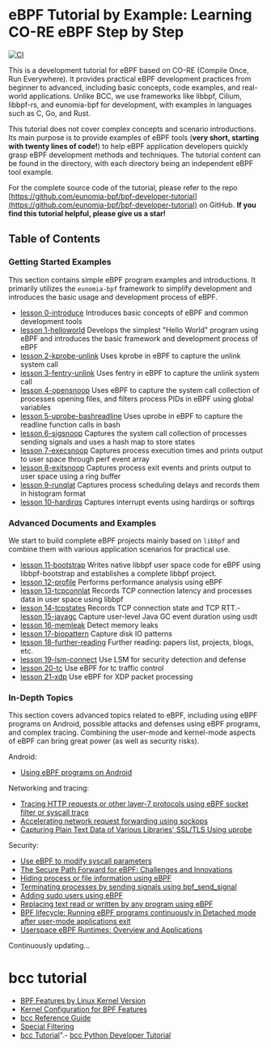 # eBPF Tutorial by Example: Learning CO-RE eBPF Step by Step

[![CI](https://github.com/eunomia-bpf/bpf-developer-tutorial/actions/workflows/main.yml/badge.svg)](https://github.com/eunomia-bpf/bpf-developer-tutorial/actions/workflows/main.yml)

This is a development tutorial for eBPF based on CO-RE (Compile Once, Run Everywhere). It provides practical eBPF development practices from beginner to advanced, including basic concepts, code examples, and real-world applications. Unlike BCC, we use frameworks like libbpf, Cilium, libbpf-rs, and eunomia-bpf for development, with examples in languages such as C, Go, and Rust.

This tutorial does not cover complex concepts and scenario introductions. Its main purpose is to provide examples of eBPF tools (**very short, starting with twenty lines of code!**) to help eBPF application developers quickly grasp eBPF development methods and techniques. The tutorial content can be found in the directory, with each directory being an independent eBPF tool example.

For the complete source code of the tutorial, please refer to the repo [https://github.com/eunomia-bpf/bpf-developer-tutorial](https://github.com/eunomia-bpf/bpf-developer-tutorial) on GitHub. **If you find this tutorial helpful, please give us a star!**

## Table of Contents

### Getting Started Examples

This section contains simple eBPF program examples and introductions. It primarily utilizes the `eunomia-bpf` framework to simplify development and introduces the basic usage and development process of eBPF.

- [lesson 0-introduce](0-introduce/README_en.md) Introduces basic concepts of eBPF and common development tools
- [lesson 1-helloworld](1-helloworld/README_en.md) Develops the simplest "Hello World" program using eBPF and introduces the basic framework and development process of eBPF
- [lesson 2-kprobe-unlink](2-kprobe-unlink/README_en.md) Uses kprobe in eBPF to capture the unlink system call
- [lesson 3-fentry-unlink](3-fentry-unlink/README_en.md) Uses fentry in eBPF to capture the unlink system call
- [lesson 4-opensnoop](4-opensnoop/README_en.md) Uses eBPF to capture the system call collection of processes opening files, and filters process PIDs in eBPF using global variables
- [lesson 5-uprobe-bashreadline](5-uprobe-bashreadline/README_en.md) Uses uprobe in eBPF to capture the readline function calls in bash
- [lesson 6-sigsnoop](6-sigsnoop/README_en.md) Captures the system call collection of processes sending signals and uses a hash map to store states
- [lesson 7-execsnoop](7-execsnoop/README_en.md) Captures process execution times and prints output to user space through perf event array
- [lesson 8-exitsnoop](8-exitsnoop/README_en.md) Captures process exit events and prints output to user space using a ring buffer
- [lesson 9-runqlat](9-runqlat/README_en.md) Captures process scheduling delays and records them in histogram format
- [lesson 10-hardirqs](10-hardirqs/README_en.md) Captures interrupt events using hardirqs or softirqs

### Advanced Documents and Examples

We start to build complete eBPF projects mainly based on `libbpf` and combine them with various application scenarios for practical use.

- [lesson 11-bootstrap](11-bootstrap/README_en.md) Writes native libbpf user space code for eBPF using libbpf-bootstrap and establishes a complete libbpf project.
- [lesson 12-profile](12-profile/README_en.md) Performs performance analysis using eBPF
- [lesson 13-tcpconnlat](13-tcpconnlat/README_en.md) Records TCP connection latency and processes data in user space using libbpf
- [lesson 14-tcpstates](14-tcpstates/README_en.md) Records TCP connection state and TCP RTT.- [lesson 15-javagc](15-javagc/README_en.md) Capture user-level Java GC event duration using usdt
- [lesson 16-memleak](16-memleak/README_en.md) Detect memory leaks
- [lesson 17-biopattern](17-biopattern/README_en.md) Capture disk IO patterns
- [lesson 18-further-reading](18-further-reading/README_en.md) Further reading: papers list, projects, blogs, etc.
- [lesson 19-lsm-connect](19-lsm-connect/README_en.md) Use LSM for security detection and defense
- [lesson 20-tc](20-tc/README_en.md) Use eBPF for tc traffic control
- [lesson 21-xdp](21-xdp/README_en.md) Use eBPF for XDP packet processing

### In-Depth Topics

This section covers advanced topics related to eBPF, including using eBPF programs on Android, possible attacks and defenses using eBPF programs, and complex tracing. Combining the user-mode and kernel-mode aspects of eBPF can bring great power (as well as security risks).

Android:

- [Using eBPF programs on Android](22-android/README_en.md)

Networking and tracing:

- [Tracing HTTP requests or other layer-7 protocols using eBPF socket filter or syscall trace](23-http/README_en.md)
- [Accelerating network request forwarding using sockops](29-sockops/README_en.md)
- [Capturing Plain Text Data of Various Libraries' SSL/TLS Using uprobe](30-sslsniff/README_en.md)

Security:

- [Use eBPF to modify syscall parameters](34-syscall/README.md)
- [The Secure Path Forward for eBPF: Challenges and Innovations](18-further-reading/ebpf-security.md)
- [Hiding process or file information using eBPF](24-hide/README_en.md)
- [Terminating processes by sending signals using bpf_send_signal](25-signal/README_en.md)
- [Adding sudo users using eBPF](26-sudo/README_en.md)
- [Replacing text read or written by any program using eBPF](27-replace/README_en.md)
- [BPF lifecycle: Running eBPF programs continuously in Detached mode after user-mode applications exit](28-detach/README_en.md)
- [Userspace eBPF Runtimes: Overview and Applications](src\36-userspace-ebpf\README_en.md)

Continuously updating...

# bcc tutorial

- [BPF Features by Linux Kernel Version](bcc-documents/kernel-versions.md)
- [Kernel Configuration for BPF Features](bcc-documents/kernel_config.md)
- [bcc Reference Guide](bcc-documents/reference_guide.md)
- [Special Filtering](bcc-documents/special_filtering.md)
- [bcc Tutorial](bcc-documents/tutorial.md)".- [bcc Python Developer Tutorial](bcc-documents/tutorial_bcc_python_developer.md)

